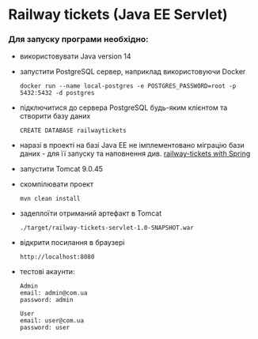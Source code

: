 # Railway tickets (Java EE Servlet)

### Для запуску програми необхідно:
- використовувати Java version 14

- запустити PostgreSQL сервер, наприклад використовуючи Docker
  ```
  docker run --name local-postgres -e POSTGRES_PASSWORD=root -p 5432:5432 -d postgres
  ```
- підключитися до сервера PostgreSQL будь-яким клієнтом та створити базу даних 
  ```
  CREATE DATABASE railwaytickets
  ```
- наразі в проекті на базі Java EE не імплементовано міграцію бази даних - для її запуску та наповнення див. 
  [railway-tickets with Spring](https://github.com/YuliiaLysak/railway-tickets/tree/main/railway-tickets-spring/README.md)
  
- запустити Tomcat 9.0.45

- скомпілювати проект
  ```
  mvn clean install
  ```
- задеплоїти отриманий артефакт в Tomcat
  ```
  ./target/railway-tickets-servlet-1.0-SNAPSHOT.war
  ```
- відкрити посилання в браузері
  ```
  http://localhost:8080
  ```
- тестові акаунти:
  ```
  Admin
  email: admin@com.ua
  password: admin
  ```
  ```
  User
  email: user@com.ua
  password: user
  ```

